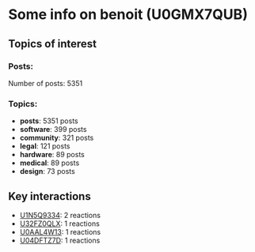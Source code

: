 # Some info on benoit (U0GMX7QUB)


## Topics of interest

### Posts: 

Number of posts: 5351

### Topics:

* __posts__: 5351 posts
* __software__: 399 posts
* __community__: 321 posts
* __legal__: 121 posts
* __hardware__: 89 posts
* __medical__: 89 posts
* __design__: 73 posts

## Key interactions 

* [U1N5Q9334](./U1N5Q9334.md): 2 reactions
* [U32FZ0QLX](./U32FZ0QLX.md): 1 reactions
* [U0AAL4W13](./U0AAL4W13.md): 1 reactions
* [U04DFTZ7D](./U04DFTZ7D.md): 1 reactions
